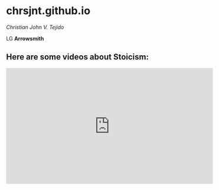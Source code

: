 # chrsjnt.github.io

*Christian John V. Tejido*

LG **Arrowsmith**

## Here are some videos about Stoicism:

<iframe width="560" height="315" src="https://www.youtube.com/embed/EFkyxzJtiv4" title="YouTube video player" frameborder="0" allow="accelerometer; autoplay; clipboard-write; encrypted-media; gyroscope; picture-in-picture; web-share" allowfullscreen></iframe>
